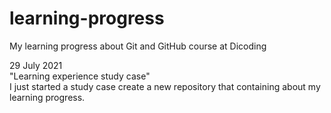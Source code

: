 # learning-progress
My learning progress about Git and GitHub course at Dicoding

29 July 2021<br>
"Learning experience study case"<br>
I just started a study case create a new repository that containing about my learning progress.
